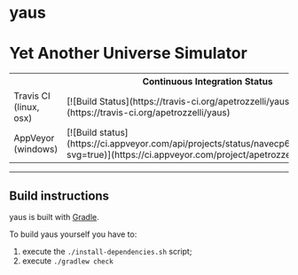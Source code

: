 # yaus
Yet Another Universe Simulator
==============================

<table>
<tr><th colspan="2">Continuous Integration Status</th></tr>
<tr><td>Travis CI (linux, osx)</td>
<td>[![Build Status](https://travis-ci.org/apetrozzelli/yaus.png?branch=master)](https://travis-ci.org/apetrozzelli/yaus)
</td></tr>
<tr><td>AppVeyor (windows)</td>
<td>[![Build status](https://ci.appveyor.com/api/projects/status/navecp6nfn90tq0r/branch/master?svg=true)](https://ci.appveyor.com/project/apetrozzelli/yaus/branch/master)
</td></tr>
</table>

***

Build instructions
------------------
yaus is built with [Gradle](http://gradle.org/ "Realize Build Happiness").

To build yaus yourself you have to:
1. execute the `./install-dependencies.sh` script;
2. execute `./gradlew check`
